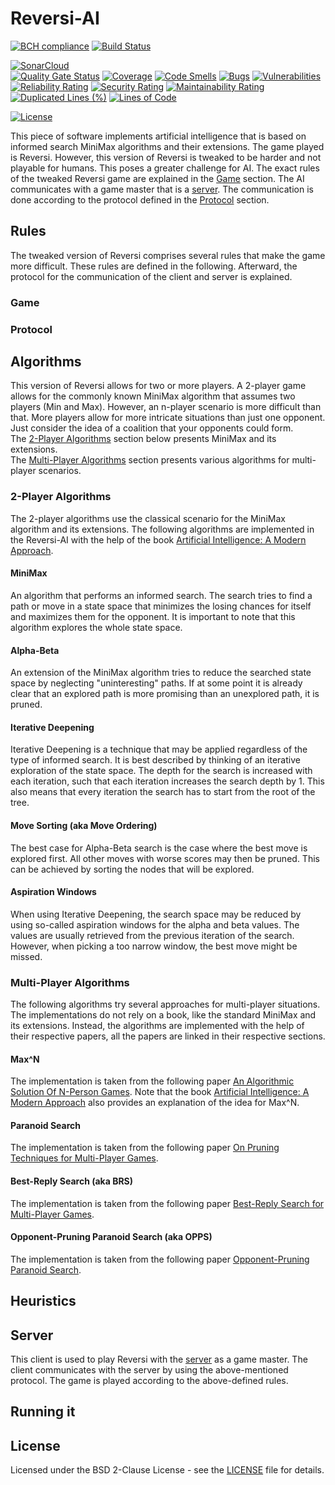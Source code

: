 # Reversi-AI
[![BCH compliance](https://bettercodehub.com/edge/badge/marcluque/Reversi-AI?branch=master)](https://bettercodehub.com/)
[![Build Status](https://github.com/marcluque/Reversi-AI/actions/workflows/sonarcloud.yml/badge.svg)](https://github.com/marcluque/Reversi-AI/actions/workflows/sonarcloud.yml)

[![SonarCloud](https://sonarcloud.io/images/project_badges/sonarcloud-white.svg)](https://sonarcloud.io/summary/new_code?id=marcluque_Reversi-AI)    
[![Quality Gate Status](https://sonarcloud.io/api/project_badges/measure?project=marcluque_Reversi-AI&metric=alert_status)](https://sonarcloud.io/summary/new_code?id=marcluque_Reversi-AI)
[![Coverage](https://sonarcloud.io/api/project_badges/measure?project=marcluque_Reversi-AI&metric=coverage)](https://sonarcloud.io/summary/new_code?id=marcluque_Reversi-AI)
[![Code Smells](https://sonarcloud.io/api/project_badges/measure?project=marcluque_Reversi-AI&metric=code_smells)](https://sonarcloud.io/summary/new_code?id=marcluque_Reversi-AI)
[![Bugs](https://sonarcloud.io/api/project_badges/measure?project=marcluque_Reversi-AI&metric=bugs)](https://sonarcloud.io/summary/new_code?id=marcluque_Reversi-AI)
[![Vulnerabilities](https://sonarcloud.io/api/project_badges/measure?project=marcluque_Reversi-AI&metric=vulnerabilities)](https://sonarcloud.io/summary/new_code?id=marcluque_Reversi-AI)
[![Reliability Rating](https://sonarcloud.io/api/project_badges/measure?project=marcluque_Reversi-AI&metric=reliability_rating)](https://sonarcloud.io/summary/new_code?id=marcluque_Reversi-AI)
[![Security Rating](https://sonarcloud.io/api/project_badges/measure?project=marcluque_Reversi-AI&metric=security_rating)](https://sonarcloud.io/summary/new_code?id=marcluque_Reversi-AI)
[![Maintainability Rating](https://sonarcloud.io/api/project_badges/measure?project=marcluque_Reversi-AI&metric=sqale_rating)](https://sonarcloud.io/summary/new_code?id=marcluque_Reversi-AI)
[![Duplicated Lines (%)](https://sonarcloud.io/api/project_badges/measure?project=marcluque_Reversi-AI&metric=duplicated_lines_density)](https://sonarcloud.io/summary/new_code?id=marcluque_Reversi-AI)
[![Lines of Code](https://sonarcloud.io/api/project_badges/measure?project=marcluque_Reversi-AI&metric=ncloc)](https://sonarcloud.io/summary/new_code?id=marcluque_Reversi-AI)

[![License](https://img.shields.io/badge/License-BSD%202--Clause-orange.svg)](https://opensource.org/licenses/BSD-2-Clause)

This piece of software implements artificial intelligence that is based on informed search MiniMax algorithms and their extensions.
The game played is Reversi. However, this version of Reversi is tweaked to be harder and not playable for humans.
This poses a greater challenge for AI. The exact rules of the tweaked Reversi game are explained in the [Game](#game) section.
The AI communicates with a game master that is a [server](https://github.com/marcluque/Reversi-Server).
The communication is done according to the protocol defined in the [Protocol](#protocol) section.

## Rules
The tweaked version of Reversi comprises several rules that make the game more difficult.
These rules are defined in the following.
Afterward, the protocol for the communication of the client and server is explained.

### Game

### Protocol

## Algorithms
This version of Reversi allows for two or more players.
A 2-player game allows for the commonly known MiniMax algorithm that assumes two players (Min and Max).
However, an n-player scenario is more difficult than that. More players allow for more intricate situations than just one opponent.
Just consider the idea of a coalition that your opponents could form.  
The [2-Player Algorithms](#2-player-algorithms) section below presents MiniMax and its extensions.  
The [Multi-Player Algorithms](#multi-player-algorithms) section presents various algorithms for multi-player scenarios.

### 2-Player Algorithms
The 2-player algorithms use the classical scenario for the MiniMax algorithm and its extensions.
The following algorithms are implemented in the Reversi-AI with
the help of the book [Artificial Intelligence: A Modern Approach](https://dl.acm.org/doi/10.5555/1671238).

#### MiniMax
An algorithm that performs an informed search.
The search tries to find a path or move in a state space that minimizes the losing chances for itself and maximizes them for the opponent.
It is important to note that this algorithm explores the whole state space.

#### Alpha-Beta
An extension of the MiniMax algorithm tries to reduce the searched state space by neglecting "uninteresting" paths.
If at some point it is already clear that an explored path is more promising than an unexplored path, it is pruned.

#### Iterative Deepening
Iterative Deepening is a technique that may be applied regardless of the type of informed search.
It is best described by thinking of an iterative exploration of the state space.
The depth for the search is increased with each iteration, such that each iteration increases the search depth by 1.
This also means that every iteration the search has to start from the root of the tree.

#### Move Sorting (aka Move Ordering)
The best case for Alpha-Beta search is the case where the best move is explored first.
All other moves with worse scores may then be pruned.
This can be achieved by sorting the nodes that will be explored.

#### Aspiration Windows
When using Iterative Deepening, the search space may be reduced by using so-called aspiration windows for the alpha and beta values.
The values are usually retrieved from the previous iteration of the search.
However, when picking a too narrow window, the best move might be missed.

### Multi-Player Algorithms
The following algorithms try several approaches for multi-player situations.
The implementations do not rely on a book, like the standard MiniMax and its extensions. 
Instead, the algorithms are implemented with the help of their respective papers, all the papers are linked in their respective sections.   

#### Max^N
The implementation is taken from the following paper [An Algorithmic Solution Of N-Person Games](https://www.aaai.org/Papers/AAAI/1986/AAAI86-025.pdf).
Note that the book [Artificial Intelligence: A Modern Approach](https://dl.acm.org/doi/10.5555/1671238) also provides an explanation of the idea for Max^N.

#### Paranoid Search
The implementation is taken from the following paper [On Pruning Techniques for Multi-Player Games](https://www.aaai.org/Papers/AAAI/2000/AAAI00-031.pdf).

#### Best-Reply Search (aka BRS)
The implementation is taken from the following paper [Best-Reply Search for Multi-Player Games](https://dke.maastrichtuniversity.nl/m.winands/documents/BestReplySearch.pdf).

#### Opponent-Pruning Paranoid Search (aka OPPS)
The implementation is taken from the following paper [Opponent-Pruning Paranoid Search](https://dl.acm.org/doi/10.1145/3402942.3402957).

## Heuristics


## Server
This client is used to play Reversi with the [server](https://github.com/marcluque/Reversi-Server) as a game master.
The client communicates with the server by using the above-mentioned protocol.
The game is played according to the above-defined rules.

## Running it

## License
Licensed under the BSD 2-Clause License - see the [LICENSE](https://github.com/marcluque/Reversi-AI/blob/master/LICENSE) file for details.